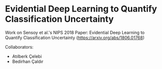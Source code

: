 # Evidential Deep Learning to Quantify Classification Uncertainty
Work on Sensoy et al.'s NIPS 2018 Paper: Evidential Deep Learning to Quantify Classification Uncertainty (https://arxiv.org/abs/1806.01768)

Collaborators:
- Atılberk Çelebi
- Bedirhan Çaldır
